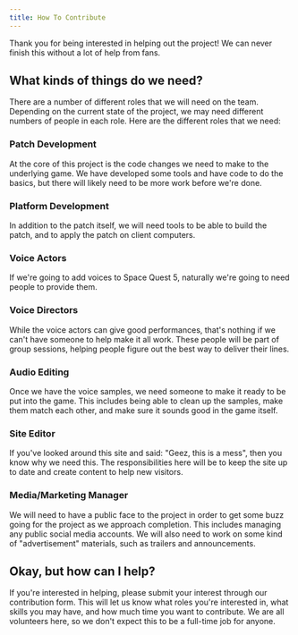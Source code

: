 ```yaml
---
title: How To Contribute
---
```


Thank you for being interested in helping out the project! We can never finish this without a lot of help from fans.

## What kinds of things do we need?

There are a number of different roles that we will need on the team. Depending on the current state of the project, we may need different numbers of people
in each role. Here are the different roles that we need:

### Patch Development

At the core of this project is the code changes we need to make to the underlying game. We have developed some tools and have code to do the basics, but there will likely need to be more work before we're done.

### Platform Development

In addition to the patch itself, we will need tools to be able to build the patch, and to apply the patch on client computers.

### Voice Actors

If we're going to add voices to Space Quest 5, naturally we're going to need people to provide them.

### Voice Directors

While the voice actors can give good performances, that's nothing if we can't have someone to help make it all work. These people will be part of group sessions, helping people figure out the best way to deliver their lines.

### Audio Editing

Once we have the voice samples, we need someone to make it ready to be put into the game. This includes being able to clean up the samples, make them match each other, and make sure it sounds good in the game itself.

### Site Editor

If you've looked around this site and said: "Geez, this is a mess", then you know why we need this. The responsibilities here will be to keep the site up to date and create content to help new visitors.

### Media/Marketing Manager

We will need to have a public face to the project in order to get some buzz going for the project as we approach completion. This includes managing any public social media accounts. We will also need to work on some kind of "advertisement" materials, such as trailers and announcements.

## Okay, but how can I help?

If you're interested in helping, please submit your interest through our contribution form. This will let us know what roles you're interested in, what skills you may have, and how much time you want to contribute. We are all volunteers here, so we don't expect this to be a full-time job for anyone.
